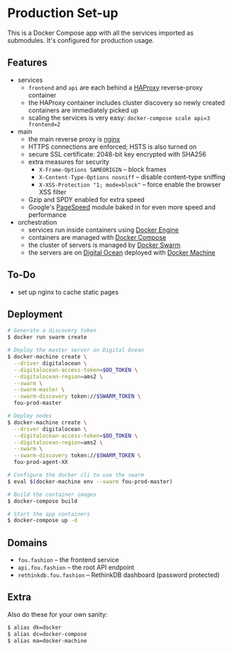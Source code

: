 # Production Set-up

This is a Docker Compose app with all the services imported as submodules. It's configured for production usage.

## Features

- services
  - `frontend` and `api` are each behind a [HAProxy](http://www.haproxy.org/) reverse-proxy container
  - the HAProxy container includes cluster discovery so newly created containers are immediately picked up
  - scaling the services is very easy: `docker-compose scale api=3 frontend=2`
- main
  - the main reverse proxy is [nginx](http://nginx.org/)
  - HTTPS connections are enforced; HSTS is also turned on
  - secure SSL certificate: 2048-bit key encrypted with SHA256
  - extra measures for security
    - `X-Frame-Options SAMEORIGIN` – block frames
    - `X-Content-Type-Options nosniff` – disable content-type sniffing
    - `X-XSS-Protection "1; mode=block"` – force enable the browser XSS filter
  - Gzip and SPDY enabled for extra speed
  - Google's [PageSpeed](https://developers.google.com/speed/pagespeed/module/?hl=en) module baked in for even more speed and performance
- orchestration
  - services run inside containers using [Docker Engine](https://www.docker.com/docker-engine)
  - containers are managed with [Docker Compose](https://www.docker.com/docker-compose)
  - the cluster of servers is managed by [Docker Swarm](https://www.docker.com/docker-swarm)
  - the servers are on [Digital Ocean](https://www.digitalocean.com/) deployed with [Docker Machine](https://www.docker.com/docker-machine)

## To-Do

- set up nginx to cache static pages

## Deployment

```bash
# Generate a discovery token
$ docker run swarm create

# Deploy the master server on Digital Ocean
$ docker-machine create \
  --driver digitalocean \
  --digitalocean-access-token=$DO_TOKEN \
  --digitalocean-region=ams2 \
  --swarm \
  --swarm-master \
  --swarm-discovery token://$SWARM_TOKEN \
  fou-prod-master

# Deploy nodes
$ docker-machine create \
  --driver digitalocean \
  --digitalocean-access-token=$DO_TOKEN \
  --digitalocean-region=ams2 \
  --swarm \
  --swarm-discovery token://$SWARM_TOKEN \
  fou-prod-agent-XX

# Configure the docker cli to use the swarm
$ eval $(docker-machine env --swarm fou-prod-master)

# Build the container images
$ docker-compose build

# Start the app containers
$ docker-compose up -d
```

## Domains

- `fou.fashion` – the frontend service
- `api.fou.fashion` – the root API endpoint
- `rethinkdb.fou.fashion` – RethinkDB dashboard (password protected)

## Extra

Also do these for your own sanity:

```bash
$ alias dk=docker
$ alias dc=docker-compose
$ alias ma=docker-machine
```
